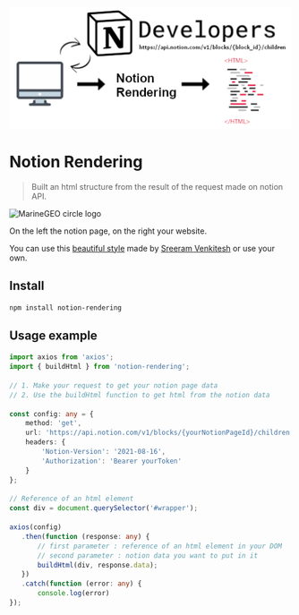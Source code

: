 <img title="MarineGEO logo" src="https://github.com/AntoineBrah/notion-rendering/blob/main/media/notion_rendering.png?raw=true" alt="MarineGEO circle logo" width="739" data-align="center">

# Notion Rendering

> Built an html structure from the result of the request made on notion API.



![MarineGEO circle logo](https://github.com/AntoineBrah/notion-rendering/blob/main/media/notion_rendering2.png?raw=true "MarineGEO logo")

On the left the notion page, on the right your website.

You can use this [beautiful style](https://github.com/sreeram-venkitesh/notion.css) made by [Sreeram Venkitesh](https://github.com/sreeram-venkitesh) or use your own.



## Install

`npm install notion-rendering`



## Usage example

```typescript
import axios from 'axios';
import { buildHtml } from 'notion-rendering';

// 1. Make your request to get your notion page data
// 2. Use the buildHtml function to get html from the notion data

const config: any = {
    method: 'get',
    url: 'https://api.notion.com/v1/blocks/{yourNotionPageId}/children',
    headers: { 
        'Notion-Version': '2021-08-16', 
        'Authorization': 'Bearer yourToken'
    }
};

// Reference of an html element
const div = document.querySelector('#wrapper');

axios(config)
   .then(function (response: any) {
       // first parameter : reference of an html element in your DOM
       // second parameter : notion data you want to put in it
       buildHtml(div, response.data);
   })
   .catch(function (error: any) {
       console.log(error)
});
```


